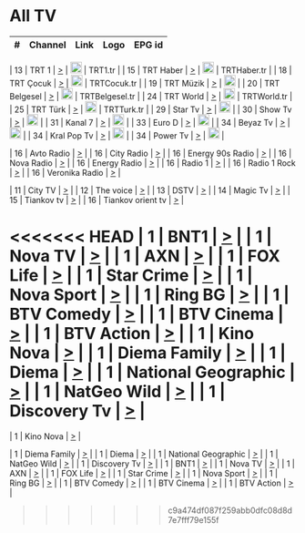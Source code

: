 <h1>All TV</h1>

| #   | Channel        | Link  | Logo | EPG id |
|:---:|:--------------:|:-----:|:----:|:------:|

| 13  | TRT 1            | [>](https://tv-trt1.medya.trt.com.tr/master.m3u8) | <img height="20" src="https://i.imgur.com/j786OLG.png"/> | TRT1.tr |
| 15  | TRT Haber        | [>](https://tv-trthaber.medya.trt.com.tr/master.m3u8) | <img height="20" src="https://i.imgur.com/OVfo8Ab.png"/> | TRTHaber.tr |
| 18  | TRT Çocuk        | [>](https://tv-trtcocuk.medya.trt.com.tr/master.m3u8) | <img height="20" src="https://i.imgur.com/QLFmD6d.png"/> | TRTCocuk.tr |
| 19  | TRT Müzik        | [>](https://tv-trtmuzik.medya.trt.com.tr/master.m3u8) | <img height="20" src="https://i.imgur.com/fIVFCEd.png"/> |
| 20  | TRT Belgesel     | [>](https://tv-trtbelgesel.medya.trt.com.tr/master.m3u8) | <img height="20" src="https://i.imgur.com/MGO87pe.png"/> | TRTBelgesel.tr |
| 24  | TRT World        | [>](https://tv-trtworld.medya.trt.com.tr/master.m3u8) | <img height="20" src="https://i.imgur.com/JEA2xpv.png"/> | TRTWorld.tr |
| 25  | TRT Türk         | [>](https://tv-trtturk.medya.trt.com.tr/master.m3u8) | <img height="20" src="https://i.imgur.com/OSTOQNw.png"/> | TRTTurk.tr |
| 29  | Star Tv   | [>](https://dogus-live.daioncdn.net/startv/startv_360p.m3u8) | <img height="20" src="https://i.imgur.com/IebUZx1.png"/> |
| 30  | Show Tv     | [>](https://ciner-live.daioncdn.net/showtv/showtv.m3u8) | <img height="20" src="https://i.imgur.com/IebUZx1.png"/> |
| 31  | Kanal 7     | [>](https://kanal7-live.daioncdn.net/kanal7/kanal7.m3u8) | <img height="20" src="https://i.imgur.com/IebUZx1.png"/> |
| 33  | Euro D    | [>](https://www.youtube.com/user/KanalD/live) | <img height="20" src="https://i.imgur.com/IebUZx1.png"/> |
| 34  | Beyaz Tv     | [>](https://beyaztv-live.daioncdn.net/beyaztv/beyaztv.m3u8) | <img height="20" src="https://i.imgur.com/IebUZx1.png"/> |
| 34  | Kral Pop Tv     | [>](https://www.youtube.com/watch?v=GuFTuKoXepw) | <img height="20" src="https://i.imgur.com/IebUZx1.png"/> |
| 34  | Power Tv     | [>](https://livetv.powerapp.com.tr/powerTV/powerhd.smil/chunklist.m3u8) | <img height="20" src="https://i.imgur.com/IebUZx1.png"/> |

| 16  | Avto Radio | [>](http://stream.metacast.eu/avtoradio.mp3.m3u) |
| 16  | City Radio | [>](http://stream.metacast.eu/city.aac.m3u) |
| 16  | Energy 90s Radio | [>](http://stream.metacast.eu/energy-90s.m3u) |
| 16  | Nova Radio | [>](http://stream.metacast.eu/nova.aac.m3u) |
| 16  | Energy Radio | [>](http://stream.metacast.eu/nrj.aac.m3u) |
| 16  | Radio 1 | [>](http://stream.metacast.eu/radio1.aac.m3u) |
| 16  | Radio 1 Rock | [>](http://stream.metacast.eu/radio1rock.aac.m3u) |
| 16  | Veronika Radio | [>](http://stream.metacast.eu/veronika.aac.m3u) |

| 11  | City TV | [>](https://tv.city.bg/play/tshls/citytv/index.m3u8) |
| 12  | The voice | [>](https://bss1.neterra.tv/thevoice/thevoice.m3u8) |
| 13  | DSTV | [>](http://46.249.95.140:8081/hls/data.m3u8) |
| 14  | Magic Tv | [>](https://bss1.neterra.tv/magictv/magictv.m3u8) |
| 15  | Tiankov tv | [>](https://streamer103.neterra.tv/tiankov-folk/live.m3u8) |
| 16  | Tiankov orient tv | [>](https://streamer103.neterra.tv/tiankov-orient/live.m3u8) |

<<<<<<< HEAD
| 1 | BNT1 | [>](https://ymkaya.xyz:35705/tv/bnt1/playlist.m3u8?wmsAuthSign=c2VydmVyX3RpbWU9NS8zMC8yMDI1IDE6MDU6MTggUE0maGFzaF92YWx1ZT0vZURsc2x2SkQ3eFF1QXdwU2NPa0ZRPT0mdmFsaWRtaW51dGVzPTYw) |
| 1 | Nova TV | [>](https://ymkaya.xyz:35705/tv/novatv/playlist.m3u8?wmsAuthSign=c2VydmVyX3RpbWU9NS8zMC8yMDI1IDE6MDU6MjggUE0maGFzaF92YWx1ZT1GVVFxTzJQZ29kZndVSER0ZGJ0cG1RPT0mdmFsaWRtaW51dGVzPTYw) |
| 1 | AXN | [>](https://ymkaya.xyz:35705/tv/axn/playlist.m3u8?wmsAuthSign=c2VydmVyX3RpbWU9NS8zMC8yMDI1IDE6MDU6NDEgUE0maGFzaF92YWx1ZT0yQ3lhbHBSZDVCQzlPeENPVlh3eXR3PT0mdmFsaWRtaW51dGVzPTYw) |
| 1 | FOX Life | [>](https://ymkaya.xyz:35705/tv/foxlife/playlist.m3u8?wmsAuthSign=c2VydmVyX3RpbWU9NS8zMC8yMDI1IDE6MDU6NTEgUE0maGFzaF92YWx1ZT01eTh6WWNKTzllTE9xZFBpcDgxUVdBPT0mdmFsaWRtaW51dGVzPTYw) |
| 1 | Star Crime | [>](https://ymkaya.xyz:35705/tv/foxcrime/playlist.m3u8?wmsAuthSign=c2VydmVyX3RpbWU9NS8zMC8yMDI1IDE6MDY6MDAgUE0maGFzaF92YWx1ZT0wMzdJWTltZXcybUZLSEthTDBLckpRPT0mdmFsaWRtaW51dGVzPTYw) |
| 1 | Nova Sport | [>](https://ymkaya.xyz:35705/tv/novasport/playlist.m3u8?wmsAuthSign=c2VydmVyX3RpbWU9NS8zMC8yMDI1IDE6MDY6MTEgUE0maGFzaF92YWx1ZT1KVmY5WFg4d3JkTG1MbkZHOFRxZ0J3PT0mdmFsaWRtaW51dGVzPTYw) |
| 1 | Ring BG | [>](https://ymkaya.xyz:35705/tv/ringbg/playlist.m3u8?wmsAuthSign=c2VydmVyX3RpbWU9NS8zMC8yMDI1IDE6MDY6MjEgUE0maGFzaF92YWx1ZT1vcGx1SWVNVENpYUJMa2NLbzdqUElRPT0mdmFsaWRtaW51dGVzPTYw) |
| 1 | BTV Comedy | [>](https://ymkaya.xyz:35705/tv/btvcomedy/playlist.m3u8?wmsAuthSign=c2VydmVyX3RpbWU9NS8zMC8yMDI1IDE6MDY6MzAgUE0maGFzaF92YWx1ZT1xUTlnUDhrb2dRclhMbDE0cmltYk5RPT0mdmFsaWRtaW51dGVzPTYw) |
| 1 | BTV Cinema | [>](https://ymkaya.xyz:35705/tv/btvcinema/playlist.m3u8?wmsAuthSign=c2VydmVyX3RpbWU9NS8zMC8yMDI1IDE6MDY6NDAgUE0maGFzaF92YWx1ZT02K0NMZnZoMDdIVjNrOU10QVBtMVFBPT0mdmFsaWRtaW51dGVzPTYw) |
| 1 | BTV Action | [>](https://ymkaya.xyz:35705/tv/btvaction/playlist.m3u8?wmsAuthSign=c2VydmVyX3RpbWU9NS8zMC8yMDI1IDE6MDY6NTAgUE0maGFzaF92YWx1ZT02d1lTT3Z2eURPWVZMTjBxMlhSaXJRPT0mdmFsaWRtaW51dGVzPTYw) |
| 1 | Kino Nova | [>](https://ymkaya.xyz:35705/tv/kinonova/playlist.m3u8?wmsAuthSign=c2VydmVyX3RpbWU9NS8zMC8yMDI1IDE6MDY6NTkgUE0maGFzaF92YWx1ZT1wWmFCNVhmVVFUU3poVVE5ZjJSNVpnPT0mdmFsaWRtaW51dGVzPTYw) |
| 1 | Diema Family | [>](https://ymkaya.xyz:35705/tv/diemafamily/playlist.m3u8?wmsAuthSign=c2VydmVyX3RpbWU9NS8zMC8yMDI1IDE6MDc6MDkgUE0maGFzaF92YWx1ZT1NWXBjVnJaSHNOVDgrZEp2VHBvbTZBPT0mdmFsaWRtaW51dGVzPTYw) |
| 1 | Diema | [>](https://ymkaya.xyz:35705/tv/diema/playlist.m3u8?wmsAuthSign=c2VydmVyX3RpbWU9NS8zMC8yMDI1IDE6MDc6MTkgUE0maGFzaF92YWx1ZT13SkJ2UzNGZWJqbHJYZTNlUFJFdGtBPT0mdmFsaWRtaW51dGVzPTYw) |
| 1 | National Geographic | [>](https://ymkaya.xyz:35705/tv/natgeo/playlist.m3u8?wmsAuthSign=c2VydmVyX3RpbWU9NS8zMC8yMDI1IDE6MDc6MjggUE0maGFzaF92YWx1ZT1ETUxMdkIvZVVtYnhEUDA4dHMrbnhBPT0mdmFsaWRtaW51dGVzPTYw) |
| 1 | NatGeo Wild | [>](https://ymkaya.xyz:35705/tv/natgeowild/playlist.m3u8?wmsAuthSign=c2VydmVyX3RpbWU9NS8zMC8yMDI1IDE6MDc6MzggUE0maGFzaF92YWx1ZT0reTlqWDduaUxQM1FrRWtRZURxcG9RPT0mdmFsaWRtaW51dGVzPTYw) |
| 1 | Discovery Tv | [>](https://ymkaya.xyz:35705/tv/discovery/playlist.m3u8?wmsAuthSign=c2VydmVyX3RpbWU9NS8zMC8yMDI1IDE6MDc6NDggUE0maGFzaF92YWx1ZT1MVDQ2WW96U3lFamZ4ejl2L09xSDVRPT0mdmFsaWRtaW51dGVzPTYw) |
=======


| 1 | Kino Nova | [>](https://ymkaya.xyz:11336/tv/kinonova/playlist.m3u8?wmsAuthSign=c2VydmVyX3RpbWU9MS8yLzIwMjUgNDo0MDoyMCBBTSZoYXNoX3ZhbHVlPWlFS1FrWEtMMVRFM3l5YklUWUJQUHc9PSZ2YWxpZG1pbnV0ZXM9NjA=) |

| 1 | Diema Family | [>](https://ymkaya.xyz:11336/tv/diemafamily/playlist.m3u8?wmsAuthSign=c2VydmVyX3RpbWU9MS8yLzIwMjUgNDo0MDozMCBBTSZoYXNoX3ZhbHVlPUVUaTVKTldvZTF5WVVCM0YwL21kaXc9PSZ2YWxpZG1pbnV0ZXM9NjA=) |
| 1 | Diema | [>](https://ymkaya.xyz:11336/tv/diema/playlist.m3u8?wmsAuthSign=c2VydmVyX3RpbWU9MS8yLzIwMjUgNDo0MDo0MCBBTSZoYXNoX3ZhbHVlPVlYMWVJT2NuUjNpUTBsaytEUFFOS2c9PSZ2YWxpZG1pbnV0ZXM9NjA=) |
| 1 | National Geographic | [>](https://ymkaya.xyz:11336/tv/natgeo/playlist.m3u8?wmsAuthSign=c2VydmVyX3RpbWU9MS8yLzIwMjUgNDo0MTo0MSBBTSZoYXNoX3ZhbHVlPTJQTlVmcG5nYWx0M013eUhGRGxnd0E9PSZ2YWxpZG1pbnV0ZXM9NjA=) |
| 1 | NatGeo Wild | [>](https://ymkaya.xyz:11336/tv/natgeowild/playlist.m3u8?wmsAuthSign=c2VydmVyX3RpbWU9MS8yLzIwMjUgNDo0MTo1MSBBTSZoYXNoX3ZhbHVlPVl1OXZaTTliN0hGWEN3eDBYd1duNkE9PSZ2YWxpZG1pbnV0ZXM9NjA=) |
| 1 | Discovery Tv | [>](https://ymkaya.xyz:11336/tv/discovery/playlist.m3u8?wmsAuthSign=c2VydmVyX3RpbWU9MS8yLzIwMjUgNDo0MjowMSBBTSZoYXNoX3ZhbHVlPWtBQmdLNlY2RmQwWElzMVYzSDJyVkE9PSZ2YWxpZG1pbnV0ZXM9NjA=) |
| 1 | BNT1 | [>](https://ymkaya.xyz:11336/tv/bnt1/playlist.m3u8?wmsAuthSign=c2VydmVyX3RpbWU9MS8yLzIwMjUgNDozODozOCBBTSZoYXNoX3ZhbHVlPVVrMVlRQXpJWlhYeUh6ZFVpSC9NMUE9PSZ2YWxpZG1pbnV0ZXM9NjA=) |
| 1 | Nova TV | [>](https://ymkaya.xyz:11336/tv/novatv/playlist.m3u8?wmsAuthSign=c2VydmVyX3RpbWU9MS8yLzIwMjUgNDozODo0OCBBTSZoYXNoX3ZhbHVlPUVxQjh1a0ZzYkVGZU8zZDFGTzdreVE9PSZ2YWxpZG1pbnV0ZXM9NjA=) |
| 1 | AXN | [>](https://ymkaya.xyz:11336/tv/axn/playlist.m3u8?wmsAuthSign=c2VydmVyX3RpbWU9MS8yLzIwMjUgNDozODo1OCBBTSZoYXNoX3ZhbHVlPUpkWStGY1hkNXhaOVpPZ0thQ0FZL3c9PSZ2YWxpZG1pbnV0ZXM9NjA=) |
| 1 | FOX Life | [>](https://ymkaya.xyz:11336/tv/foxlife/playlist.m3u8?wmsAuthSign=c2VydmVyX3RpbWU9MS8yLzIwMjUgNDozOToxMCBBTSZoYXNoX3ZhbHVlPWt1ZDc1T3AzYlZDTjJnSy9TU0xJZlE9PSZ2YWxpZG1pbnV0ZXM9NjA=) |
| 1 | Star Crime | [>](https://ymkaya.xyz:11336/tv/foxcrime/playlist.m3u8?wmsAuthSign=c2VydmVyX3RpbWU9MS8yLzIwMjUgNDozOToyMCBBTSZoYXNoX3ZhbHVlPXIwVU45Nm9FR1l2enNkTG9TanBxbmc9PSZ2YWxpZG1pbnV0ZXM9NjA=) |
| 1 | Nova Sport | [>](https://ymkaya.xyz:11336/tv/novasport/playlist.m3u8?wmsAuthSign=c2VydmVyX3RpbWU9MS8yLzIwMjUgNDozOTozMCBBTSZoYXNoX3ZhbHVlPXlSZ0UxazVaM0xhSmc0NmR4T0c1T2c9PSZ2YWxpZG1pbnV0ZXM9NjA=) |
| 1 | Ring BG | [>](https://ymkaya.xyz:11336/tv/ringbg/playlist.m3u8?wmsAuthSign=c2VydmVyX3RpbWU9MS8yLzIwMjUgNDozOTo0MCBBTSZoYXNoX3ZhbHVlPTR4aUlFNHVUYWN4enY1WkVuOFZma2c9PSZ2YWxpZG1pbnV0ZXM9NjA=) |
| 1 | BTV Comedy | [>](https://ymkaya.xyz:11336/tv/btvcomedy/playlist.m3u8?wmsAuthSign=c2VydmVyX3RpbWU9MS8yLzIwMjUgNDozOTo1MCBBTSZoYXNoX3ZhbHVlPUtrMTJ2RHNTTUU1RFp1ZkVOdXFSK3c9PSZ2YWxpZG1pbnV0ZXM9NjA=) |
| 1 | BTV Cinema | [>](https://ymkaya.xyz:11336/tv/btvcinema/playlist.m3u8?wmsAuthSign=c2VydmVyX3RpbWU9MS8yLzIwMjUgNDozOTo1OSBBTSZoYXNoX3ZhbHVlPTZWcU9FZW56cG1NM1lrYy8xNE5NeHc9PSZ2YWxpZG1pbnV0ZXM9NjA=) |
| 1 | BTV Action | [>](https://ymkaya.xyz:11336/tv/btvaction/playlist.m3u8?wmsAuthSign=c2VydmVyX3RpbWU9MS8yLzIwMjUgNDo0MDoxMCBBTSZoYXNoX3ZhbHVlPUlDd0ErRkZVWThyMVZwR3c2REdGZ3c9PSZ2YWxpZG1pbnV0ZXM9NjA=) |
>>>>>>> c9a474df087f259abb0dfc08d8d7e7fff79e155f
